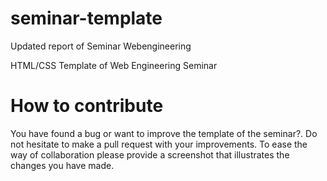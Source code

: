 seminar-template
================
Updated report of Seminar Webengineering

HTML/CSS Template of Web Engineering Seminar

# How to contribute

You have found a bug or want to improve the template of the seminar?.
Do not hesitate to make a pull request with your improvements. To ease the way of collaboration please provide a screenshot that illustrates the changes you have made.
